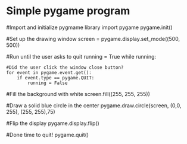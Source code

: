 # Simple pygame program 

#Import and initialize pygmame library
import pygame
pygame.init()

#Set up  the drawing window
screen = pygame.display.set_mode((500, 500))

#Run until the user asks to quit 
running = True
while running: 

    #Did the user click the window close button?
    for event in pygame.event.get():
        if event.type == pygame.QUIT: 
            running = False
#Fill the background with white 
screen.fill((255, 255, 255))

#Draw a solid blue circle in the center
pygame.draw.circle(screen, (0,0, 255), (255, 255),75)

#Flip the display
pygame.display.flip()

#Done time to quit! 
pygame.quit()
